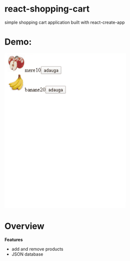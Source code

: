 # react-shopping-cart
  simple shopping cart application built with react-create-app
# Demo:
  ![](react-shopping-cart.gif)
# Overview
  **Features**
 - add and remove products 
 - JSON database
